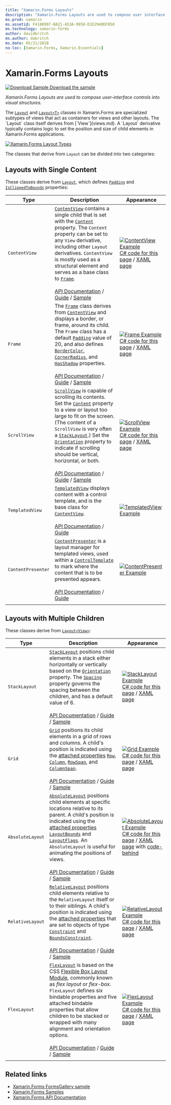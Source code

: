 ```yaml
---
title: "Xamarin.Forms Layouts"
description: "Xamarin.Forms Layouts are used to compose user interface controls into visual structures. This article lists the layouts included in Xamarin.Forms."
ms.prod: xamarin
ms.assetid: F4180997-BA21-453A-9958-D1E2940DF050
ms.technology: xamarin-forms
author: davidbritch
ms.author: dabritch
ms.date: 05/21/2018
no-loc: [Xamarin.Forms, Xamarin.Essentials]
---
```


# Xamarin.Forms Layouts

[![Download Sample](~/media/shared/download.png) Download the sample](https://docs.microsoft.com/samples/xamarin/xamarin-forms-samples/formsgallery)

_Xamarin.Forms Layouts are used to compose user-interface controls into visual structures._

The [`Layout`](xref:Xamarin.Forms.Layout) and [`Layout<T>`](xref:Xamarin.Forms.Layout`1) classes in Xamarin.Forms are specialized subtypes of views that act as containers for views and other layouts. The `Layout` class itself derives from [`View`](views.md). A `Layout` derivative typically contains logic to set the position and size of child elements in Xamarin.Forms applications.

[![Xamarin.Forms Layout Types](layouts-images/layouts-sml.png "Xamarin.Forms Layout Types")](layouts-images/layouts.png#lightbox "Xamarin.Forms Layout Types")

The classes that derive from `Layout` can be divided into two categories:

## Layouts with Single Content

These classes derive from [`Layout`](xref:Xamarin.Forms.Layout), which defines [`Padding`](xref:Xamarin.Forms.Layout.Padding) and [`IsClippedToBounds`](xref:Xamarin.Forms.Layout.IsClippedToBounds) properties:

| Type | Description | Appearance |
| --- | --- | --- |
| `ContentView` | [`ContentView`](xref:Xamarin.Forms.ContentView) contains a single child that is set with the [`Content`](xref:Xamarin.Forms.ContentView.Content) property. The `Content` property can be set to any `View` derivative, including other `Layout` derivatives. `ContentView` is mostly used as a structural element and serves as a base class to [`Frame`](xref:Xamarin.Forms.Frame).<br /><br />[API Documentation](xref:Xamarin.Forms.ContentView) / [Guide](~/xamarin-forms/user-interface/layouts/contentview.md) / [Sample](https://docs.microsoft.com/samples/xamarin/xamarin-forms-samples/userinterface-contentviewdemos/) | [![ContentView Example](layouts-images/ContentView.png "ContentView Example")](layouts-images/ContentView-Large.png#lightbox "ContentView Example")<br />[C# code for this page](https://github.com/xamarin/xamarin-forms-samples/blob/master/FormsGallery/FormsGallery/FormsGallery/CodeExamples/ContentViewDemoPage.cs) / [XAML page](https://github.com/xamarin/xamarin-forms-samples/blob/master/FormsGallery/FormsGallery/FormsGallery/XamlExamples/ContentViewDemoPage.xaml) |
| `Frame` | The [`Frame`](xref:Xamarin.Forms.Frame) class derives from [`ContentView`](xref:Xamarin.Forms.ContentView) and displays a border, or frame, around its child. The `Frame` class has a default [`Padding`](xref:Xamarin.Forms.Layout.Padding) value of 20, and also defines [`BorderColor`](xref:Xamarin.Forms.Frame.BorderColor), [`CornerRadius`](xref:Xamarin.Forms.Frame.CornerRadius), and [`HasShadow`](xref:Xamarin.Forms.Frame.HasShadow) properties.<br /><br />[API Documentation](xref:Xamarin.Forms.Frame) / [Guide](~/xamarin-forms/user-interface/layouts/frame.md) / [Sample](https://docs.microsoft.com/samples/xamarin/xamarin-forms-samples/userinterface-frame/) | [![Frame Example](layouts-images/Frame.png "Frame Example")](layouts-images/Frame-Large.png#lightbox "Frame Example")<br />[C# code for this page](https://github.com/xamarin/xamarin-forms-samples/blob/master/FormsGallery/FormsGallery/FormsGallery/CodeExamples/FrameDemoPage.cs) / [XAML page](https://github.com/xamarin/xamarin-forms-samples/blob/master/FormsGallery/FormsGallery/FormsGallery/XamlExamples/FrameDemoPage.xaml) |
| `ScrollView` | [`ScrollView`](xref:Xamarin.Forms.ScrollView) is capable of scrolling its contents. Set the [`Content`](xref:Xamarin.Forms.ScrollView.Content) property to a view or layout too large to fit on the screen. (The content of a `ScrollView` is very often a [`StackLayout`](xref:Xamarin.Forms.StackLayout).) Set the [`Orientation`](xref:Xamarin.Forms.ScrollView.Orientation) property to indicate if scrolling should be vertical, horizontal, or both.<br /><br />[API Documentation](xref:Xamarin.Forms.ScrollView) / [Guide](~/xamarin-forms/user-interface/layouts/scrollview.md) / [Sample](https://docs.microsoft.com/samples/xamarin/xamarin-forms-samples/userinterface-layout) | [![ScrollView Example](layouts-images/ScrollView.png "ScrollView Example")](layouts-images/ScrollView-Large.png#lightbox "ScrollView Example")<br />[C# code for this page](https://github.com/xamarin/xamarin-forms-samples/blob/master/FormsGallery/FormsGallery/FormsGallery/CodeExamples/ScrollViewDemoPage.cs) / [XAML page](https://github.com/xamarin/xamarin-forms-samples/blob/master/FormsGallery/FormsGallery/FormsGallery/XamlExamples/ScrollViewDemoPage.xaml) |
| `TemplatedView` | [`TemplatedView`](xref:Xamarin.Forms.TemplatedView) displays content with a control template, and is the base class for [`ContentView`](xref:Xamarin.Forms.ContentView).<br /><br />[API Documentation](xref:Xamarin.Forms.TemplatedView) / [Guide](~/xamarin-forms/app-fundamentals/templates/control-template.md) | [![TemplatedView Example](layouts-images/TemplatedView.png "TemplatedView Example")](layouts-images/TemplatedView.png#lightbox "TemplatedView Example") |
| `ContentPresenter` | [`ContentPresenter`](xref:Xamarin.Forms.ContentPresenter) is a layout manager for templated views, used within a [`ControlTemplate`](xref:Xamarin.Forms.ControlTemplate) to mark where the content that is to be presented appears.<br /><br />[API Documentation](xref:Xamarin.Forms.ContentPresenter) / [Guide](~/xamarin-forms/app-fundamentals/templates/control-template.md) | [![ContentPresenter Example](layouts-images/ContentPresenter.png "ContentPresenter Example")](layouts-images/ContentPresenter.png#lightbox "ContentPresenter Example") |
|     |     |     |

## Layouts with Multiple Children

These classes derive from [`Layout<View>`](xref:Xamarin.Forms.Layout`1):

| Type | Description | Appearance |
| --- | --- | --- |
| `StackLayout` | [`StackLayout`](xref:Xamarin.Forms.StackLayout) positions child elements in a stack either horizontally or vertically based on the [`Orientation`](xref:Xamarin.Forms.StackLayout.Orientation) property. The [`Spacing`](xref:Xamarin.Forms.StackLayout.Spacing) property governs the spacing between the children, and has a default value of 6.<br /><br />[API Documentation](xref:Xamarin.Forms.StackLayout) / [Guide](~/xamarin-forms/user-interface/layouts/stacklayout.md) / [Sample](https://docs.microsoft.com/samples/xamarin/xamarin-forms-samples/userinterface-layout)| [![StackLayout Example](layouts-images/StackLayout.png "StackLayout Example")](layouts-images/StackLayout-Large.png#lightbox "StackLayout Example")<br />[C# code for this page](https://github.com/xamarin/xamarin-forms-samples/blob/master/FormsGallery/FormsGallery/FormsGallery/CodeExamples/StackLayoutDemoPage.cs) / [XAML page](https://github.com/xamarin/xamarin-forms-samples/blob/master/FormsGallery/FormsGallery/FormsGallery/XamlExamples/StackLayoutDemoPage.xaml) |
| `Grid` | [`Grid`](xref:Xamarin.Forms.Grid) positions its child elements in a grid of rows and columns. A child's position is indicated using the [attached properties](~/xamarin-forms/xaml/attached-properties.md) [`Row`](xref:Xamarin.Forms.Grid.RowProperty), [`Column`](xref:Xamarin.Forms.Grid.ColumnProperty), [`RowSpan`](xref:Xamarin.Forms.Grid.RowSpanProperty), and [`ColumnSpan`](xref:Xamarin.Forms.Grid.ColumnSpanProperty).<br /><br />[API Documentation](xref:Xamarin.Forms.Grid) / [Guide](~/xamarin-forms/user-interface/layouts/grid.md) / [Sample](https://docs.microsoft.com/samples/xamarin/xamarin-forms-samples/userinterface-layout) | [![Grid Example](layouts-images/Grid.png "Grid Example")](layouts-images/Grid-Large.png#lightbox "Grid Example")<br />[C# code for this page](https://github.com/xamarin/xamarin-forms-samples/blob/master/FormsGallery/FormsGallery/FormsGallery/CodeExamples/GridDemoPage.cs) / [XAML page](https://github.com/xamarin/xamarin-forms-samples/blob/master/FormsGallery/FormsGallery/FormsGallery/XamlExamples/GridDemoPage.xaml) |
| `AbsoluteLayout` | [`AbsoluteLayout`](xref:Xamarin.Forms.AbsoluteLayout) positions child elements at specific locations relative to its parent. A child's position is indicated using the [attached properties](~/xamarin-forms/xaml/attached-properties.md) [`LayoutBounds`](xref:Xamarin.Forms.AbsoluteLayout.LayoutBoundsProperty) and [`LayoutFlags`](xref:Xamarin.Forms.AbsoluteLayout.LayoutFlagsProperty). An `AbsoluteLayout` is useful for animating the positions of views.<br /><br />[API Documentation](xref:Xamarin.Forms.AbsoluteLayout) / [Guide](~/xamarin-forms/user-interface/layouts/absolutelayout.md) / [Sample](https://docs.microsoft.com/samples/xamarin/xamarin-forms-samples/userinterface-layout) | [![AbsoluteLayout Example](layouts-images/AbsoluteLayout.png "AbsoluteLayout Example")](layouts-images/AbsoluteLayout-Large.png#lightbox "AbsoluteLayout Example")<br />[C# code for this page](https://github.com/xamarin/xamarin-forms-samples/blob/master/FormsGallery/FormsGallery/FormsGallery/CodeExamples/AbsoluteLayoutDemoPage.cs) / [XAML page](https://github.com/xamarin/xamarin-forms-samples/blob/master/FormsGallery/FormsGallery/FormsGallery/XamlExamples/AbsoluteLayoutDemoPage.xaml) with [code-behind](https://github.com/xamarin/xamarin-forms-samples/blob/master/FormsGallery/FormsGallery/FormsGallery/XamlExamples/AbsoluteLayoutDemoPage.xaml.cs) |
| `RelativeLayout` | [`RelativeLayout`](xref:Xamarin.Forms.RelativeLayout) positions child elements relative to the `RelativeLayout` itself or to their siblings. A child's position is indicated using the [attached properties](~/xamarin-forms/xaml/attached-properties.md) that are set to objects of type [`Constraint`](xref:Xamarin.Forms.Constraint) and [`BoundsConstraint`](xref:Xamarin.Forms.Constraint).<br /><br />[API Documentation](xref:Xamarin.Forms.RelativeLayout) / [Guide](~/xamarin-forms/user-interface/layouts/relative-layout.md) / [Sample](https://docs.microsoft.com/samples/xamarin/xamarin-forms-samples/userinterface-layout) | [![RelativeLayout Example](layouts-images/RelativeLayout.png "RelativeLayout Example")](layouts-images/RelativeLayout-Large.png#lightbox "RelativeLayout Example")<br />[C# code for this page](https://github.com/xamarin/xamarin-forms-samples/blob/master/FormsGallery/FormsGallery/FormsGallery/CodeExamples/RelativeLayoutDemoPage.cs) / [XAML page](https://github.com/xamarin/xamarin-forms-samples/blob/master/FormsGallery/FormsGallery/FormsGallery/XamlExamples/RelativeLayoutDemoPage.xaml) |
| `FlexLayout` | [`FlexLayout`](xref:Xamarin.Forms.FlexLayout) is based on the CSS [Flexible Box Layout Module](https://www.w3.org/TR/css-flexbox-1/), commonly known as _flex layout_ or _flex-box_. `FlexLayout` defines six bindable properties and five attached bindable properties that allow children to be stacked or wrapped with many alignment and orientation options.<br /><br />[API Documentation](xref:Xamarin.Forms.FlexLayout) / [Guide](~/xamarin-forms/user-interface/layouts/flex-layout.md) / [Sample](https://docs.microsoft.com/samples/xamarin/xamarin-forms-samples/userinterface-flexlayoutdemos) | [![FlexLayout Example](layouts-images/FlexLayout.png "FlexLayout Example")](layouts-images/FlexLayout-Large.png#lightbox "FlexLayout Example")<br />[C# code for this page](https://github.com/xamarin/xamarin-forms-samples/blob/master/FormsGallery/FormsGallery/FormsGallery/CodeExamples/FlexLayoutDemoPage.cs) / [XAML page](https://github.com/xamarin/xamarin-forms-samples/blob/master/FormsGallery/FormsGallery/FormsGallery/XamlExamples/FlexLayoutDemoPage.xaml) |
|     |     |     |

## Related links

- [Xamarin.Forms FormsGallery sample](https://docs.microsoft.com/samples/xamarin/xamarin-forms-samples/formsgallery)
- [Xamarin.Forms Samples](https://docs.microsoft.com/samples/browse/?products=xamarin&term=Xamarin.Forms)
- [Xamarin.Forms API Documentation](https://docs.microsoft.com/dotnet/api/xamarin.forms?view=xamarin-forms)
